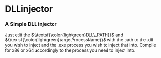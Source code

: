 # DLLinjector

### A Simple DLL injector

Just edit the ${\textsf{\color{lightgreen}DLL\_PATH}}$ and ${\textsf{\color{lightgreen}targetProcessName}}$ with the path to the .dll you wish to inject and the .exe process you wish to inject that into.
Compile for x86 or x64 accordingly to the process you need to inject into.
